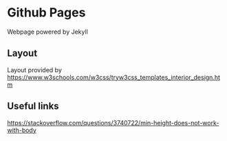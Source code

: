 # Github Pages

Webpage powered by Jekyll

## Layout

Layout provided by  
https://www.w3schools.com/w3css/tryw3css_templates_interior_design.htm

## Useful links

https://stackoverflow.com/questions/3740722/min-height-does-not-work-with-body  
